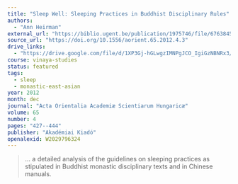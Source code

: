 ```yaml
---
title: "Sleep Well: Sleeping Practices in Buddhist Disciplinary Rules"
authors:
  - "Ann Heirman"
external_url: "https://biblio.ugent.be/publication/1975746/file/6763845.pdf"
source_url: "https://doi.org/10.1556/aorient.65.2012.4.3"
drive_links:
  - "https://drive.google.com/file/d/1XP3Gj-hGLwgzIMNPgJCO_IgiGzNBNRx3/view?usp=drivesdk"
course: vinaya-studies
status: featured
tags:
  - sleep
  - monastic-east-asian
year: 2012
month: dec
journal: "Acta Orientalia Academiæ Scientiarum Hungaricæ"
volume: 65
number: 4
pages: "427--444"
publisher: "Akadémiai Kiadó"
openalexid: W2029796324
---
```


> … a detailed analysis of the guidelines on sleeping practices as stipulated in Buddhist monastic disciplinary texts and in Chinese manuals.

